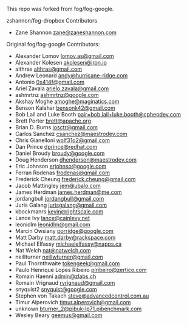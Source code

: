 This repo was forked from fog/fog-google.

zshannon/fog-dropbox Contributors
* Zane Shannon <zane@zaneshannon.com>

Original fog/fog-google Contributors:
* Alexander Lomov <lomov.as@gmail.com>
* Alexander Kolesen <akolesen@iron.io>
* althras <althras@gmail.com>
* Andrew Leonard <andy@hurricane-ridge.com>
* Antonio <0x414f@gmail.com>
* Ariel Zavala <arielo.zavala@gmail.com>
* ashmrtnz <ashmrtnz@google.com>
* Akshay Moghe <amoghe@maginatics.com>
* Benson Kalahar <bensonk42@gmail.com>
* Bob Lail and Luke Booth <pair=bob.lail+luke.booth@cphepdev.com>
* Brett Porter <brett@apache.org>
* Brian D. Burns <iosctr@gmail.com>
* Carlos Sanchez <csanchez@maestrodev.com>
* Chris Gianelloni <wolf31o2@gmail.com>
* Dan Prince <dprince@redhat.com>
* Daniel Broudy <broudy@google.com>
* Doug Henderson <dhenderson@maestrodev.com>
* Eric Johnson <erjohnso@google.com>
* Ferran Rodenas <frodenas@gmail.com>
* Frederick Cheung <frederick.cheung@gmail.com>
* Jacob Mattingley <jem@ubalo.com>
* James Herdman <james.herdman@me.com>
* jordangbull <jordangbull@gmail.com>
* Juris Galang <jurisgalang@gmail.com>
* kbockmanrs <kevin@rightscale.com>
* Lance Ivy <lance@cainlevy.net>
* leonidlm <leonidlm@gmail.com>
* Marcin Owsiany <porridge@google.com>
* Matt Darby <matt.darby@rackspace.com>
* Michael Elfassy <michaelelfassy@napps.ca>
* Nat Welch <nat@natwelch.com>
* neillturner <neillwturner@gmail.com>
* Paul Thornthwaite <tokengeek@gmail.com>
* Paulo Henrique Lopes Ribeiro <plribeiro@zertico.com>
* Romain Haenni <admin@zlabs.ch>
* Romain Vrignaud <rvrignaud@gmail.com>
* snyquist2 <snyquist@google.com>
* Stephen von Takach <steve@advancedcontrol.com.au>
* Timur Alperovich <timur.alperovich@gmail.com>
* unknown <bturner_2@pibuk-lp71.pibenchmark.com>
* Wesley Beary <geemus@gmail.com>
